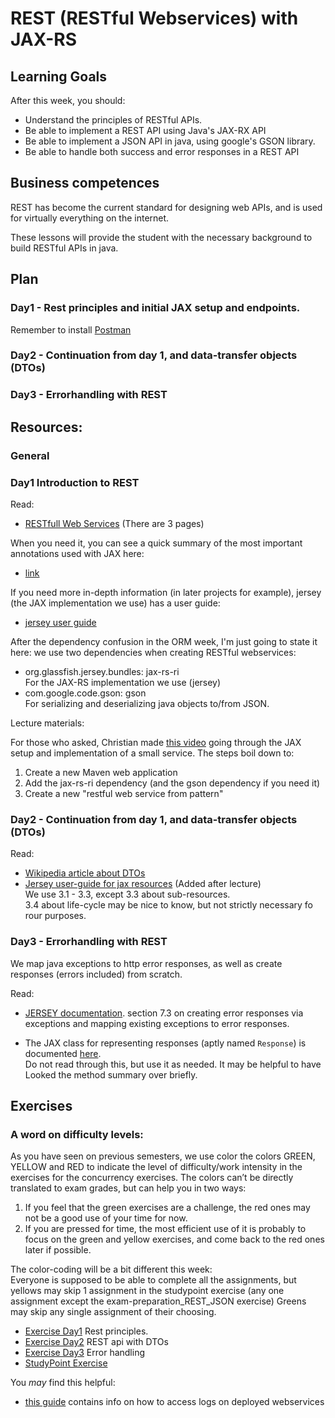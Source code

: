 # REST (RESTful Webservices) with JAX-RS

## Learning Goals
After this week, you should:
  * Understand the principles of RESTful APIs.
  * Be able to implement a REST API using Java's JAX-RX API
  * Be able to implement a JSON API in java, using google's GSON library.
  * Be able to handle both success and error responses in a REST API

## Business competences
REST has become the current standard for designing web APIs, and is used for
virtually everything on the internet.

These lessons will provide the student with the necessary background to build
RESTful APIs in java.
## Plan

### Day1 - Rest principles and initial JAX setup and endpoints.

Remember to install [Postman](https://www.getpostman.com/)

### Day2 - Continuation from day 1, and data-transfer objects (DTOs)

### Day3 - Errorhandling with REST

## Resources: 

### General

### Day1 Introduction to REST

Read:
  * [RESTfull Web Services](http://www.drdobbs.com/web-development/restful-web-services-a-tutorial/240169069?pgno=1) (There are 3 pages)

When you need it, you can see a quick summary of the most important annotations
used with JAX here:
  * [link](http://docs.oracle.com/javaee/6/tutorial/doc/gilik.html)

If you need more in-depth information (in later projects for example), jersey
(the JAX implementation we use) has a user guide:
  * [jersey user guide](https://jersey.github.io/documentation/latest/index.html)

After the dependency confusion in the ORM week, I'm just going to state it here:
we use two dependencies when creating RESTful webservices:
  * org.glassfish.jersey.bundles: jax-rs-ri  
    For the JAX-RS implementation we use (jersey)
  * com.google.code.gson: gson  
    For serializing and deserializing java objects to/from JSON.

Lecture materials:


For those who asked, Christian made [this video](https://www.twitch.tv/videos/172198991) going through the JAX setup and implementation of a small service.
The steps boil down to:
  1. Create a new Maven web application
  2. Add the jax-rs-ri dependency (and the gson dependency if you need it)
  3. Create a new "restful web service from pattern"

<!--
- [JAX-RS Intro](https://efif.sharepoint.com/sites/cph/Lyngby/_layouts/15/guestaccess.aspx?docid=096689c5617a1453786e2401a34858af8&authkey=AUj8EbepY-ohhgVLk3Z2klU) 

**Clone this [repo](https://github.com/Lars-m/restClassDemoDay1.git)** to get what we did in the class
-->

### Day2 - Continuation from day 1, and data-transfer objects (DTOs)

Read:
  * [Wikipedia article about DTOs](https://en.wikipedia.org/wiki/Data_transfer_object)
  * [Jersey user-guide for jax resources](https://jersey.github.io/documentation/latest/jaxrs-resources.html) (Added after lecture)  
    We use 3.1 - 3.3, except 3.3 about sub-resources.  
    3.4 about life-cycle may be nice to know, but not strictly necessary fo
    rour purposes.

<!--
The fetch api is documented
[here](https://developer.mozilla.org/en/docs/Web/API/Fetch_API).
A pretty indept tutorial can be [found
here](https://developers.google.com/web/updates/2015/03/introduction-to-fetch)
-->

### Day3 - Errorhandling with REST

We map java exceptions to http error responses, as well as create responses
(errors included) from scratch.

Read:
  * [JERSEY documentation](https://jersey.github.io/documentation/latest/representations.html#d0e6352). section 7.3
    on creating error responses via exceptions and mapping existing exceptions to
    error responses.

  * The JAX class for representing responses (aptly named `Response`) is
    documented
    [here](http://docs.oracle.com/javaee/7/api/javax/ws/rs/core/Response.html).  
    Do not read through this, but use it as needed. It may be helpful to have
    Looked the method summary over briefly.

## Exercises 

### A word on difficulty levels:
As you have seen on previous semesters, we use color the colors GREEN, YELLOW
and RED to indicate the level of difficulty/work intensity in the exercises for
the concurrency exercises. The colors can’t be directly translated to exam
grades, but can help you in two ways:
  1. If you feel that the green exercises are a challenge, the red ones may not
     be a good use of your time for now.
  2. If you are pressed for time, the most efficient use of it is probably to
     focus on the green and yellow exercises, and come back to the red ones
     later if possible.

The color-coding will be a bit different this week:  
Everyone is supposed to be able to complete all the assignments, but yellows may
skip 1 assignment in the studypoint exercise (any one assignment except the
exam-preparation\_REST_JSON exercise)
Greens may skip any single assignment of their choosing.


  * [Exercise Day1](https://docs.google.com/document/d/1jN5Kfo8jdYgcBxYML6WBY_BPpdBQJbVibhU0FcnpI2k/edit?usp=sharing) Rest principles.
  * [Exercise Day2](https://docs.google.com/document/d/1KkBqVkIZnG5cwAs7TtxNPA0syOXoTqC-wRk2TEyLbzg/edit?usp=sharing) REST api with DTOs
  * [Exercise Day3](https://docs.google.com/document/d/1VD-_3QHWrP-asOArc786JGAtlVkjhu6Iaj8UHfWByyg/edit?usp=sharing) Error handling
  * [StudyPoint Exercise](https://docs.google.com/document/d/1aqJx93Y9fROeYq6xbneWoBstVeDXIn00vimT0AWqaPk/edit?usp=sharing)

You _may_ find this helpful:
  * [this guide](https://docs.google.com/document/d/1TnPFlZjl8phGqROQB0syUnSJQiaDASZya3gv8qK2qcI/edit?usp=sharing) contains info on how to access logs on deployed webservices
